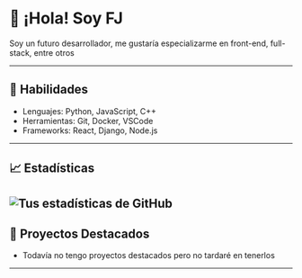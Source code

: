 # 👋 ¡Hola! Soy FJ
Soy un futuro desarrollador, me gustaría especializarme en front-end, full-stack, entre otros

---

## 🚀 Habilidades
- Lenguajes: Python, JavaScript, C++
- Herramientas: Git, Docker, VSCode
- Frameworks: React, Django, Node.js

---

## 📈 Estadísticas
<!-- Puedes agregar un contador de visitas, estadísticas de GitHub, y más -->
![Tus estadísticas de GitHub](https://github-readme-stats.vercel.app/api?username=TU_USUARIO&show_icons=true&theme=radical)
---

## 🌱 Proyectos Destacados
- Todavía no tengo proyectos destacados pero no tardaré en tenerlos
---


